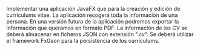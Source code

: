 Implementar una aplicación JavaFX que para la creación y edición de currículums vitae. 
La aplicación recogerá toda la información de una persona. 
En una versión futura de la aplicación podremos exportar la información que queramos en formato PDF.
La información de los CV se deberá almacenar en ficheros JSON con extensión ".cv". Se deberá utilizar el framework FxGson para la persistencia de los currículums.
